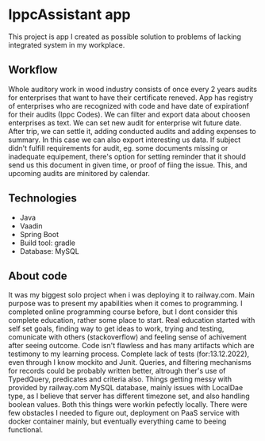 # IppcAssistant app

This project is app I created as possible solution to problems of lacking integrated system in my workplace. 

## Workflow

Whole auditory work in wood industry consists of once every 2 years audits for enterprises that want to have their certificate reneved.
App has registry of enterprises who are recognized with code and have date of expirationf for their audits (Ippc Codes). 
We can filter and export data about choosen enterprises as text. We can set new audit for enterprise wit future date.
After trip, we can settle it, adding conducted audits and adding expenses to summary. In this case we can also export interesting us data.
If subject didn't fulfill requirements for audit, eg. some documents missing or inadequate equipement, there's option for setting reminder that 
it should send us this document in given time, or proof of fiing the issue. This, and upcoming audits are minitored by calendar.

## Technologies

* Java
* Vaadin
* Spring Boot
* Build tool: gradle
* Database: MySQL

## About code

It was my biggest solo project when i was deploying it to railway.com. Main purpose was to present my apabilities when it comes to programming. 
I completed online programming course before, but I dont consider this complete education, rather some place to start. Real education started with self set goals, 
finding way to get ideas to work, trying and testing, comunicate with others (stackoverflow) and feeling sense of achivement after seeing outcome. 
  Code isn't flawless and has many artifacts which are testimony to my learning process. Complete lack of tests (for:13.12.2022), even through I know mockito and Junit. Queries, and filtering mechanisms for records could be probably written better, altrough ther's use of TypedQuery, predicates and criteria also. 
Things getting messy with provided by railway.com MySQL database, mainly issues with LocalDae type, as I believe that server has different timezone set, and also
handling boolean values. Both this things were workin pefectly locally.
  There were few obstacles I needed to figure out, deployment on PaaS service with docker container mainly, but eventually everything came to beeing functional.


